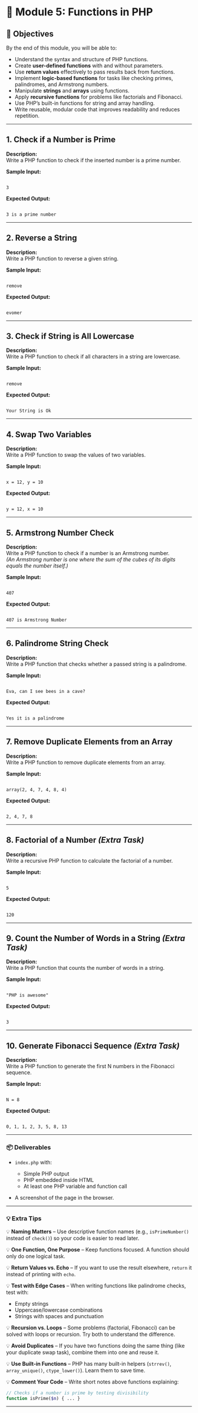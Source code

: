 # 🐘 Module 5: Functions in PHP

## 🎯 Objectives

By the end of this module, you will be able to:

* Understand the syntax and structure of PHP functions.
* Create **user-defined functions** with and without parameters.
* Use **return values** effectively to pass results back from functions.
* Implement **logic-based functions** for tasks like checking primes, palindromes, and Armstrong numbers.
* Manipulate **strings** and **arrays** using functions.
* Apply **recursive functions** for problems like factorials and Fibonacci.
* Use PHP’s built-in functions for string and array handling.
* Write reusable, modular code that improves readability and reduces repetition.

---

## 1. Check if a Number is Prime
**Description:**  
Write a PHP function to check if the inserted number is a prime number.

**Sample Input:**
```

3

```
**Expected Output:**
```

3 is a prime number

```

---

## 2. Reverse a String
**Description:**  
Write a PHP function to reverse a given string.

**Sample Input:**
```

remove

```
**Expected Output:**
```

evomer

```

---

## 3. Check if String is All Lowercase
**Description:**  
Write a PHP function to check if all characters in a string are lowercase.

**Sample Input:**
```

remove

```
**Expected Output:**
```

Your String is Ok

```

---

## 4. Swap Two Variables
**Description:**  
Write a PHP function to swap the values of two variables.

**Sample Input:**
```

x = 12, y = 10

```
**Expected Output:**
```

y = 12, x = 10

```

---

## 5. Armstrong Number Check
**Description:**  
Write a PHP function to check if a number is an Armstrong number.  
*(An Armstrong number is one where the sum of the cubes of its digits equals the number itself.)*

**Sample Input:**
```

407

```
**Expected Output:**
```

407 is Armstrong Number

```

---

## 6. Palindrome String Check
**Description:**  
Write a PHP function that checks whether a passed string is a palindrome.

**Sample Input:**
```

Eva, can I see bees in a cave?

```
**Expected Output:**
```

Yes it is a palindrome

```

---

## 7. Remove Duplicate Elements from an Array
**Description:**  
Write a PHP function to remove duplicate elements from an array.

**Sample Input:**
```

array(2, 4, 7, 4, 8, 4)

```
**Expected Output:**
```

2, 4, 7, 8

```

---

## 8. Factorial of a Number *(Extra Task)*
**Description:**  
Write a recursive PHP function to calculate the factorial of a number.

**Sample Input:**
```

5

```
**Expected Output:**
```

120

```

---

## 9. Count the Number of Words in a String *(Extra Task)*
**Description:**  
Write a PHP function that counts the number of words in a string.

**Sample Input:**
```

"PHP is awesome"

```
**Expected Output:**
```

3

```

---

## 10. Generate Fibonacci Sequence *(Extra Task)*
**Description:**  
Write a PHP function to generate the first N numbers in the Fibonacci sequence.

**Sample Input:**
```

N = 8

```
**Expected Output:**
```

0, 1, 1, 2, 3, 5, 8, 13

```
---

### 📦 Deliverables

* `index.php` with:

  * Simple PHP output
  * PHP embedded inside HTML
  * At least one PHP variable and function call
* A screenshot of the page in the browser.
---

### **💡 Extra Tips**

💡 **Naming Matters** – Use descriptive function names (e.g., `isPrimeNumber()` instead of `check()`) so your code is easier to read later.

💡 **One Function, One Purpose** – Keep functions focused. A function should only do one logical task.

💡 **Return Values vs. Echo** – If you want to use the result elsewhere, `return` it instead of printing with `echo`.

💡 **Test with Edge Cases** – When writing functions like palindrome checks, test with:

* Empty strings
* Uppercase/lowercase combinations
* Strings with spaces and punctuation

💡 **Recursion vs. Loops** – Some problems (factorial, Fibonacci) can be solved with loops or recursion. Try both to understand the difference.

💡 **Avoid Duplicates** – If you have two functions doing the same thing (like your duplicate swap task), combine them into one and reuse it.

💡 **Use Built-in Functions** – PHP has many built-in helpers (`strrev()`, `array_unique()`, `ctype_lower()`). Learn them to save time.

💡 **Comment Your Code** – Write short notes above functions explaining:

```php
// Checks if a number is prime by testing divisibility
function isPrime($n) { ... }
```

---
